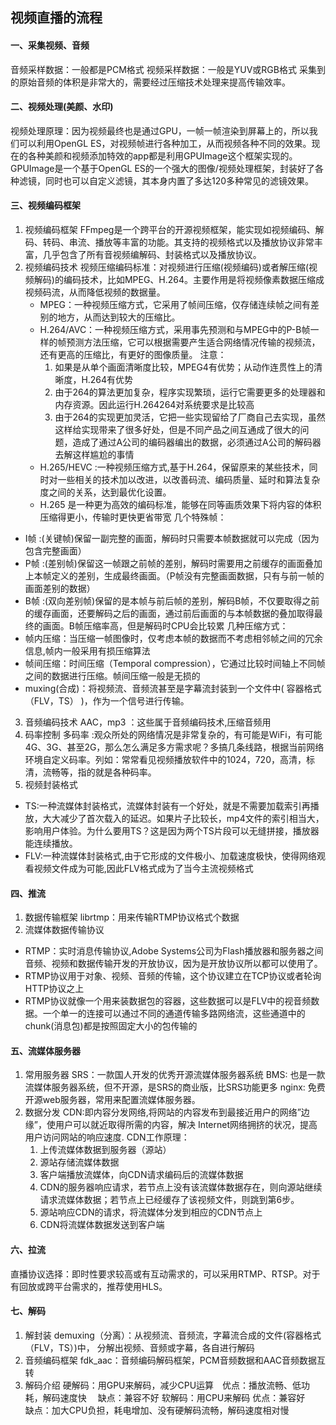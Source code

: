 ## 视频直播的流程
#### 一、采集视频、音频

音频采样数据：一般都是PCM格式
视频采样数据：一般是YUV或RGB格式
采集到的原始音频的体积是非常大的，需要经过压缩技术处理来提高传输效率。

#### 二、视频处理(美颜、水印)
视频处理原理：因为视频最终也是通过GPU，一帧一帧渲染到屏幕上的，所以我们可以利用OpenGL ES，对视频帧进行各种加工，从而视频各种不同的效果。现在的各种美颜和视频添加特效的app都是利用GPUImage这个框架实现的。GPUImage是一个基于OpenGL ES的一个强大的图像/视频处理框架，封装好了各种滤镜，同时也可以自定义滤镜，其本身内置了多达120多种常见的滤镜效果。


#### 三、视频编码框架
1. 视频编码框架
  FFmpeg是一个跨平台的开源视频框架，能实现如视频编码、解码、转码、串流、播放等丰富的功能。其支持的视频格式以及播放协议非常丰富，几乎包含了所有音视频编解码、封装格式以及播放协议。
2. 视频编码技术
  视频压缩编码标准：对视频进行压缩(视频编码)或者解压缩(视频解码)的编码技术，比如MPEG、H.264。主要作用是将视频像素数据压缩成视频码流，从而降低视频的数据量。
    * MPEG：一种视频压缩方式，它采用了帧间压缩，仅存储连续帧之间有差别的地方，从而达到较大的压缩比。
    * H.264/AVC：一种视频压缩方式，采用事先预测和与MPEG中的P-B帧一样的帧预测方法压缩，它可以根据需要产生适合网络情况传输的视频流，还有更高的压缩比，有更好的图像质量。
      注意：
      1. 如果是从单个画面清晰度比较，MPEG4有优势；从动作连贯性上的清晰度，H.264有优势
      2. 由于264的算法更加复杂，程序实现繁琐，运行它需要更多的处理器和内存资源。因此运行H.264264对系统要求是比较高
      3. 由于264的实现更加灵活，它把一些实现留给了厂商自己去实现，虽然这样给实现带来了很多好处，但是不同产品之间互通成了很大的问题，造成了通过A公司的编码器编出的数据，必须通过A公司的解码器去解这样尴尬的事情
    * H.265/HEVC :一种视频压缩方式,基于H.264，保留原来的某些技术，同时对一些相关的技术加以改进，以改善码流、编码质量、延时和算法复杂度之间的关系，达到最优化设置。
    * H.265 是一种更为高效的编码标准，能够在同等画质效果下将内容的体积压缩得更小，传输时更快更省带宽
  几个特殊帧：
  * I帧 :(关键帧)保留一副完整的画面，解码时只需要本帧数据就可以完成（因为包含完整画面）
  * P帧 :(差别帧)保留这一帧跟之前帧的差别，解码时需要用之前缓存的画面叠加上本帧定义的差别，生成最终画面。（P帧没有完整画面数据，只有与前一帧的画面差别的数据）
  * B帧 :(双向差别帧)保留的是本帧与前后帧的差别，解码B帧，不仅要取得之前的缓存画面，还要解码之后的画面，通过前后画面的与本帧数据的叠加取得最终的画面。B帧压缩率高，但是解码时CPU会比较累
  几种压缩方式：
  * 帧内压缩：当压缩一帧图像时，仅考虑本帧的数据而不考虑相邻帧之间的冗余信息,帧内一般采用有损压缩算法
  * 帧间压缩：时间压缩（Temporal compression），它通过比较时间轴上不同帧之间的数据进行压缩。帧间压缩一般是无损的
  * muxing(合成)：将视频流、音频流甚至是字幕流封装到一个文件中( 容器格式（FLV，TS） )，作为一个信号进行传输。
3. 音频编码技术
  AAC，mp3 ：这些属于音频编码技术,压缩音频用
4. 码率控制
  多码率 :观众所处的网络情况是非常复杂的，有可能是WiFi，有可能4G、3G、甚至2G，那么怎么满足多方需求呢？多搞几条线路，根据当前网络环境自定义码率。列如：常常看见视频播放软件中的1024，720，高清，标清，流畅等，指的就是各种码率。
5. 视频封装格式
  * TS:一种流媒体封装格式，流媒体封装有一个好处，就是不需要加载索引再播放，大大减少了首次载入的延迟。如果片子比较长，mp4文件的索引相当大，影响用户体验。为什么要用TS？这是因为两个TS片段可以无缝拼接，播放器能连续播放。
  * FLV:一种流媒体封装格式,由于它形成的文件极小、加载速度极快，使得网络观看视频文件成为可能,因此FLV格式成为了当今主流视频格式

#### 四、推流
1. 数据传输框架
  librtmp：用来传输RTMP协议格式个数据
2. 流媒体数据传输协议
  * RTMP：实时消息传输协议,Adobe Systems公司为Flash播放器和服务器之间音频、视频和数据传输开发的开放协议，因为是开放协议所以都可以使用了。
  * RTMP协议用于对象、视频、音频的传输，这个协议建立在TCP协议或者轮询HTTP协议之上
  * RTMP协议就像一个用来装数据包的容器，这些数据可以是FLV中的视音频数据。一个单一的连接可以通过不同的通道传输多路网络流，这些通道中的chunk(消息包)都是按照固定大小的包传输的

#### 五、流媒体服务器
1. 常用服务器
  SRS：一款国人开发的优秀开源流媒体服务器系统
  BMS: 也是一款流媒体服务器系统，但不开源，是SRS的商业版，比SRS功能更多
  nginx: 免费开源web服务器，常用来配置流媒体服务器。
2. 数据分发
  CDN:即内容分发网络,将网站的内容发布到最接近用户的网络”边缘”，使用户可以就近取得所需的内容，解决 Internet网络拥挤的状况，提高用户访问网站的响应速度.
  CDN工作原理：
    1. 上传流媒体数据到服务器（源站）
    2. 源站存储流媒体数据
    3. 客户端播放流媒体，向CDN请求编码后的流媒体数据
    4. CDN的服务器响应请求，若节点上没有该流媒体数据存在，则向源站继续请求流媒体数据；若节点上已经缓存了该视频文件，则跳到第6步。
    5. 源站响应CDN的请求，将流媒体分发到相应的CDN节点上
    6. CDN将流媒体数据发送到客户端

#### 六、拉流
直播协议选择：即时性要求较高或有互动需求的，可以采用RTMP、RTSP。对于有回放或跨平台需求的，推荐使用HLS。

#### 七、解码
1. 解封装
  demuxing（分离）：从视频流、音频流，字幕流合成的文件(容器格式（FLV，TS）)中， 分解出视频、音频或字幕，各自进行解码
2. 音频编码框架
  fdk_aac：音频编码解码框架，PCM音频数据和AAC音频数据互转
3. 解码介绍
  硬解码：用GPU来解码，减少CPU运算　优点：播放流畅、低功耗，解码速度快　 缺点：兼容不好
  软解码：用CPU来解码  优点：兼容好　　 缺点：加大CPU负担，耗电增加、没有硬解码流畅，解码速度相对慢
